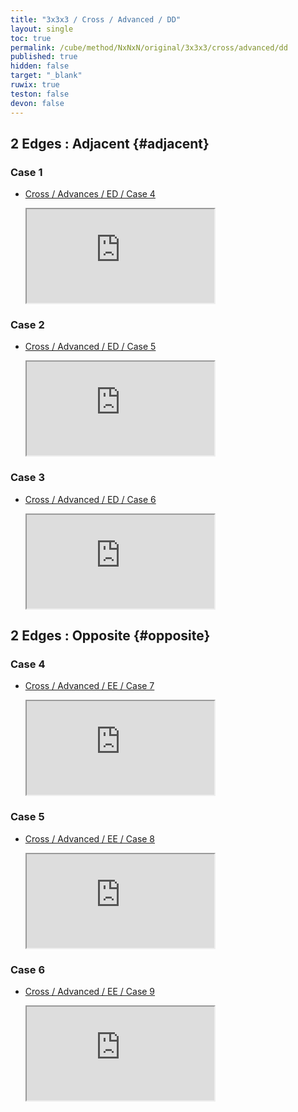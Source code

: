 ```yaml
---
title: "3x3x3 / Cross / Advanced / DD"
layout: single
toc: true
permalink: /cube/method/NxNxN/original/3x3x3/cross/advanced/dd
published: true
hidden: false
target: "_blank"
ruwix: true
teston: false
devon: false
---
```

<span
  id     = "cube"
  teston = "{{page.teston}}"
  devon  = "{{page.devon}}" >
</span>

<head>
  <base target = "{{page.target}}">
</head>



## 2 Edges : Adjacent {#adjacent}

### Case 1

- [Cross / Advances / ED / Case 4](/cube/method/NxNxN/original/3x3x3/cross/advanced/ed#case-4)

  <iframe
    src = "https://ruwix.com/widget/3d/?alg=R%20y'%20R%20F&colored=U%20FD%20RD&setupmoves=y&hover=9&speed=500&flags=canvas"
  ></iframe>

### Case 2

- [Cross / Advanced / ED / Case 5](/cube/method/NxNxN/original/3x3x3/cross/advanced/ed#case-5)

  <iframe
    src = "https://ruwix.com/widget/3d/?alg=R%20y'%20R%20D%20F&colored=U%20FD%20BD&setupmoves=y&hover=9&speed=500&flags=canvas"
  ></iframe>

### Case 3

- [Cross / Advanced / ED / Case 6](/cube/method/NxNxN/original/3x3x3/cross/advanced/ed#case-6)

  <iframe
    src = "https://ruwix.com/widget/3d/?alg=R%20y'%20R%20D2%20F&colored=U%20FD%20LD&setupmoves=y&hover=9&speed=500&flags=canvas"
  ></iframe>



## 2 Edges : Opposite {#opposite}

### Case 4

- [Cross / Advanced / EE / Case 7](/cube/method/NxNxN/original/3x3x3/cross/advanced/ee#case-7)

  <iframe
    src = "https://ruwix.com/widget/3d/?alg=F'%20B%20R'%20D'%20R2'&colored=U%20FD%20RD&hover=9&speed=500&flags=canvas"
  ></iframe>

### Case 5

- [Cross / Advanced / EE / Case 8](/cube/method/NxNxN/original/3x3x3/cross/advanced/ee#case-8)

  <iframe
    src = "https://ruwix.com/widget/3d/?alg=F'%20B%20R'%20D2'%20R2'&colored=U%20LD%20RD&hover=9&speed=500&flags=canvas"
  ></iframe>

### Case 6

- [Cross / Advanced / EE / Case 9](/cube/method/NxNxN/original/3x3x3/cross/advanced/ee#case-9)

  <iframe
    src = "https://ruwix.com/widget/3d/?alg=F'%20B%20R'%20D%20R2'&colored=U%20RD%20BD&hover=9&speed=500&flags=canvas"
  ></iframe>
